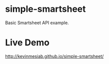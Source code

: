 # simple-smartsheet
Basic Smartsheet API example.

# Live Demo

http://kevinmesiab.github.io/simple-smartsheet/ 